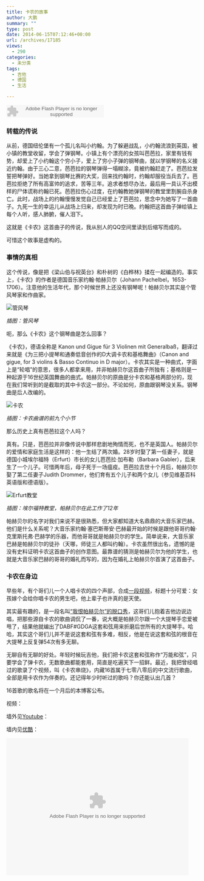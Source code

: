 ```yaml
---
title: 卡农的故事
author: 大鹏
summary: ""
type: post
date: 2014-06-15T07:12:46+00:00
url: /archives/17185
views:
  - 290
categories:
  - 未分类
tags:
  - 吉他
  - 德国
  - 生活

---
```

<embed src="http://www.xiami.com/widget/1361343_1850555/singlePlayer.swf" type="application/x-shockwave-flash" width="257" height="33" wmode="transparent">
  <br />
</embed>

### 转载的传说

从前，德国纽伦堡有一个孤儿名叫小约翰。为了躲避战乱，小约翰流浪到英国，被小镇的教堂收留，学会了弹钢琴。小镇上有个漂亮的女孩叫芭芭拉，家里有钱有势，却爱上了小约翰这个穷小子，爱上了穷小子弹的钢琴曲，就以学钢琴的名义接近约翰。由于三心二意，芭芭拉的钢琴弹得一塌糊涂，竟被约翰赶走了。芭芭拉发誓把琴弹好。当她拿到钢琴比赛的大奖，回来找约翰时，约翰却服役当兵去了。芭芭拉拒绝了所有高富帅的追求，苦等三年。追求者想尽办法，最后用一具认不出模样的尸体谎称约翰已死。芭芭拉伤心过度，在约翰教她弹钢琴的教堂里割腕自杀身亡。此时，战场上的约翰慢慢发觉自己已经爱上了芭芭拉，思念中为她写了一首曲子。九死一生的幸运儿从战场上归来，却发现为时已晚。约翰把这首曲子弹给镇上每个人听，感人肺腑，催人泪下。

这就是《卡农》这首曲子的传说，我从别人的QQ空间里读到后缩写而成的。

可惜这个故事是虚构的。

### 事情的真相

这个传说，像是把《梁山伯与祝英台》和朴树的《白桦林》揉在一起编造的。事实上，《卡农》的作者是德国音乐家约翰·帕赫贝尔（Johann Pachelbel，1653-1706）。注意他的生活年代，那个时候世界上还没有钢琴呢！帕赫贝尔其实是个管风琴家和作曲家。

![管风琴][1]

_插图：管风琴_

呃，那么《卡农》这个钢琴曲是怎么回事？

《卡农》，德语全称是 Kanon und Gigue für 3 Violinen mit Generalbaß，翻译过来就是《为三把小提琴和通奏低音创作的D大调卡农和基格舞曲》（Canon and gigue, for 3 violins & Basso Continuo in D major）。卡农其实是一种曲式，字面上是“轮唱”的意思，很多人都拿来用，并非帕赫贝尔这首曲子所独有；基格则是一种起源于16世纪英国舞曲的曲式。帕赫贝尔的原曲是分卡农和基格两部分的，现在我们常听到的是截取的其中卡农这一部分。不论如何，原曲跟钢琴没关系。钢琴曲是后人改编的。

![卡农][2]

_插图：卡农曲谱的前九个小节_

那么历史上真有芭芭拉这个人吗？

真有。只是，芭芭拉并非像传说中那样悲剧地殉情而死，也不是英国人。帕赫贝尔的爱情和家庭生活是这样的：他一生结了两次婚。28岁时娶了第一任妻子，就是德国小城埃尔福特（Erfurt）市长的女儿芭芭拉·加布勒（Barbara Gabler），后来生了一个儿子。可惜两年后，母子死于一场瘟疫。芭芭拉去世十个月后，帕赫贝尔娶了第二任妻子Judith Drommer，他们育有五个儿子和两个女儿（参见维基百科英语版和德语版）。

![Erfurt教堂][3]

_插图：埃尔福特教堂，帕赫贝尔在此工作了12年_

帕赫贝尔的名字对我们来说不是很熟悉，但大家都知道大名鼎鼎的大音乐家巴赫。他们是什么关系呢？大音乐家约翰·塞巴斯蒂安·巴赫最开始的时候是跟他哥哥约翰·克里斯托弗·巴赫学的乐器，而他哥哥就是帕赫贝尔的学生。简单说来，大音乐家巴赫是帕赫贝尔的徒孙（天哪，师徒三人都叫约翰）。卡农虽然很出名，遗憾的是没有史料证明卡农这首曲子的创作意图。最靠谱的猜测是帕赫贝尔为他的学生，也就是大音乐家巴赫的哥哥的婚礼而写的，因为在婚礼上帕赫贝尔首演了这首曲子。

### 卡农在身边

早些年，有个哥们儿一个人唱卡农的四个声部，合成[一段视频][4]，标题十分可爱：女孩嫁个会给你唱卡农的男生吧，他上辈子也许真的是天使。

其实最有趣的，是一段名叫[“我恨帕赫贝尔”的脱口秀][5]，这哥们儿抱着吉他边说边唱，把那些源自卡农的歌曲调侃了一番，说大概是帕赫贝尔跟一个大提琴手恋爱被甩了，结果他就编出了DABF#GDGA这套和弦用来折磨后世所有的大提琴手。哈哈，其实这个哥们儿并不是说这套和弦有多难，相反，他是在说这套和弦的根音在大提琴上反复弹54次有多无聊。

无聊自有无聊的好处。年轻时候玩吉他，我们把卡农这套和弦称作“万能和弦”，只要学会了弹卡农，无数歌曲都能套用，简直是吃遍天下一招鲜。最近，我把曾经唱过的歌录了个视频，叫《卡农串烧》，内藏16首属于七零八零后的中文流行歌曲，全部是用卡农作为伴奏的。还记得年少时听过的歌吗？你还能认出几首？

16首歌的歌名将在一个月后的本博客公布。

视频：

墙外见[Youtube][6]：



墙内见[优酷][7]：

<embed src="http://player.youku.com/player.php/sid/XNzI2NjkxMzQ0/v.swf" allowFullScreen="true" quality="high" width="480" height="360" align="middle" allowScriptAccess="always" type="application/x-shockwave-flash">
  <br />
</embed>

 [1]: http://i5.hexunimg.cn/2012-01-31/137585365.jpg
 [2]: http://upload.wikimedia.org/wikipedia/commons/thumb/1/16/Pachelbel-canon-colors.png/800px-Pachelbel-canon-colors.png
 [3]: http://upload.wikimedia.org/wikipedia/commons/6/64/Predigerkloster_Erfurt.jpg
 [4]: http://youtu.be/bzY_l-7Sr8I
 [5]: http://youtu.be/SGTnfkFTjwY
 [6]: http://youtu.be/i1u_Rm_pVes
 [7]: http://v.youku.com/v_show/id_XNzI2NjkxMzQ0.html
